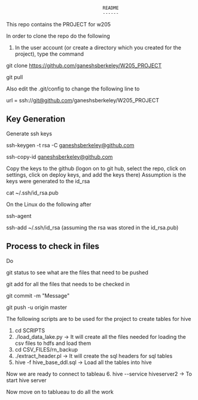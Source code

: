                                         README
                                        ------

This repo contains the PROJECT for w205

In order to clone the repo do the following
1.  In the user account (or create a directory which you created for the project), type the command

git clone https://github.com/ganeshsberkeley/W205_PROJECT

git pull

Also edit the .git/config to change the following line to

url = ssh://git@github.com/ganeshsberkeley/W205_PROJECT

Key Generation
--------------
Generate ssh keys

ssh-keygen -t rsa -C ganeshsberkeley@github.com

ssh-copy-id ganeshsberkeley@github.com

Copy the keys to the github (logon on to git hub, select the repo, click on settings, click on deploy keys, and add the keys there)
Assumption is the keys were generated to the id_rsa

cat ~/.ssh/id_rsa.pub

On the Linux do the following after

ssh-agent

ssh-add ~/.ssh/id_rsa (assuming the rsa was stored in the id_rsa.pub) 






Process to check in files
-------------------------

Do 

git status to see what are the files that need to be pushed

git add <file> for all the files that needs to be checked in

git commit -m "Message"

git push -u origin master

The following scripts are to be used for the project to create tables for hive
1.  cd SCRIPTS
2.  ./load_data_lake.py -> It will create all the files needed for loading the csv files to hdfs and load them
3.  cd CSV_FILES/rn_backup
4.  ./extract_header.pl -> It will create the sql headers for sql tables
5. hive -f hive_base_ddl.sql -> Load all the tables into hive

Now we are ready to connect to tableau
6.  hive --service hiveserver2 -> To start hive server

Now move on to tablueau to do all the work



